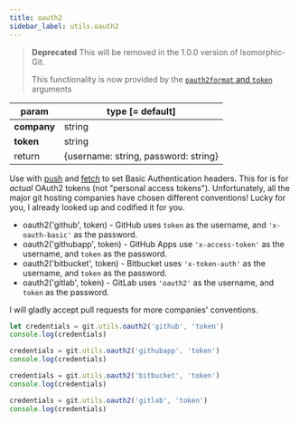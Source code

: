 ```yaml
---
title: oauth2
sidebar_label: utils.oauth2
---
```


> **Deprecated**
> This will be removed in the 1.0.0 version of Isomorphic-Git.
>
> This functionality is now provided by the [`oauth2format` and `token`](./authentication.html) arguments

| param       | type [= default]                     |
| ----------- | ------------------------------------ |
| **company** | string                               |
| **token**   | string                               |
| return      | {username: string, password: string} |

Use with [push](push.md) and [fetch](fetch.md) to set Basic Authentication headers.
This for is for *actual* OAuth2 tokens (not "personal access tokens").
Unfortunately, all the major git hosting companies have chosen different conventions!
Lucky for you, I already looked up and codified it for you.

- oauth2('github', token) - GitHub uses `token` as the username, and `'x-oauth-basic'` as the password.
- oauth2('githubapp', token) - GitHub Apps use `'x-access-token'` as the username, and `token` as the password.
- oauth2('bitbucket', token) - Bitbucket uses `'x-token-auth'` as the username, and `token` as the password.
- oauth2('gitlab', token) - GitLab uses `'oauth2'` as the username, and `token` as the password.

I will gladly accept pull requests for more companies' conventions.

```js live
let credentials = git.utils.oauth2('github', 'token')
console.log(credentials)

credentials = git.utils.oauth2('githubapp', 'token')
console.log(credentials)

credentials = git.utils.oauth2('bitbucket', 'token')
console.log(credentials)

credentials = git.utils.oauth2('gitlab', 'token')
console.log(credentials)
```
